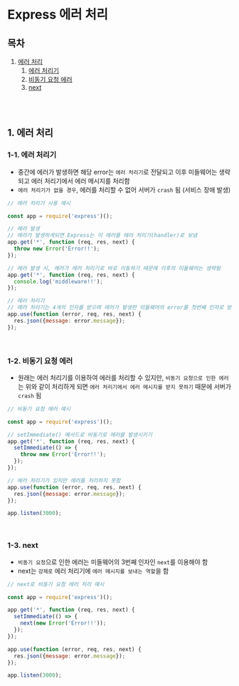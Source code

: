 # Express 에러 처리

## 목차

1. [에러 처리](#1-에러-처리)
    1. [에러 처리기](#1-1-에러-처리기)
    2. [비동기 요청 에러](#1-2-비동기-요청-에러)
    3. [next](#1-3-next)

<br/>
<br/>

## 1. 에러 처리

### 1-1. 에러 처리기

- 중간에 에러가 발생하면 해당 error는 `에러 처리기`로 전달되고 이후 미들웨어는 생략되고 에러 처리기에서 에러 메시지를 처리함
- `에러 처리기가 없을 경우`, 에러를 처리할 수 없어 서버가 `crash` 됨 (서비스 장애 발생)

```js
// 에러 처리기 사용 예시

const app = require('express')();

// 에러 발생
// 에러가 발생하게되면 Express는 이 에러를 에러 처리기(handler)로 보냄
app.get('*', function (req, res, next) {
  throw new Error('Error!!');
});

// 에러 발생 시, 에러가 에러 처리기로 바로 이동하기 때문에 이후의 미들웨어는 생략됨
app.get('*', function (req, res, next) {
  console.log('middleware!!');
});

// 에러 처리기
// 에러 처리기는 4개의 인자를 받으며 에러가 발생한 미들웨어의 error를 첫번째 인자로 받음
app.use(function (error, req, res, next) {
  res.json({message: error.message});
});
```

<br/>

### 1-2. 비동기 요청 에러

- 원래는 에러 처리기를 이용하여 에러를 처리할 수 있지만, `비동기 요청으로 인한 에러`는 위와 같이 처리하게 되면 `에러 처리기에서 에러 메시지를 받지 못하기` 때문에 서버가 `crash` 됨

```js
// 비동기 요청 에러 예시

const app = require('express')();

// setImmediate() 메서드로 비동기로 에러를 발생시키기
app.get('*', function (req, res, next) {
  setImmediate(() => {
    throw new Error('Error!!');
  });
});

// 에러 처리기가 있지만 에러를 처리하지 못함
app.use(function (error, req, res, next) {
  res.json({message: error.message});
});

app.listen(3000);
```

<br/>

### 1-3. next

- `비동기 요청`으로 인한 에러는 미들웨어의 3번째 인자인 `next`를 이용해야 함
- next는 `강제로` 에러 처리기에 `에러 메시지를 보내는 역할`을 함

```js
// next로 비동기 요청 에러 처리 예시

const app = require('express')();

app.get('*', function (req, res, next) {
  setImmediate(() => {
    next(new Error('Error!!'));
  });
});

app.use(function (error, req, res, next) {
  res.json({message: error.message});
});

app.listen(3000);
```